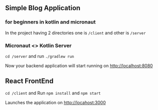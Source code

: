 ## Simple Blog Application
### for beginners in kotlin and micronaut
 
In the project having 2 directories one is `/client` and other is `/server`

### Micronaut <> Kotlin Server

`cd /server`
and run `./gradlew run`

Now your backend application will start running on [http://localhost:8080](http://localhost:8080)

## React FrontEnd

`cd /client` and
Run `npm install` and `npm start`

Launches the application on [http://locahost:3000](http://locahost:3000)


